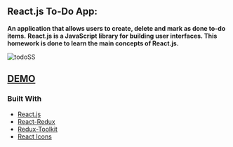 ## React.js To-Do App:
**An application that allows users to create, delete and mark as done to-do items.**
**React.js is a JavaScript library for building user interfaces. This homework is done to learn the main concepts of React.js.**

![todoSS](https://user-images.githubusercontent.com/14932895/185703084-32f89109-e756-4566-8e57-6bf3eddda890.png)

## [DEMO](https://react-todo-ilkerdurmaz.netlify.app/)

### Built With

* [React.js](https://reactjs.org/)
* [React-Redux](https://react-redux.js.org/)
* [Redux-Toolkit](https://redux-toolkit.js.org/)
* [React Icons](https://react-icons.github.io/react-icons/)
